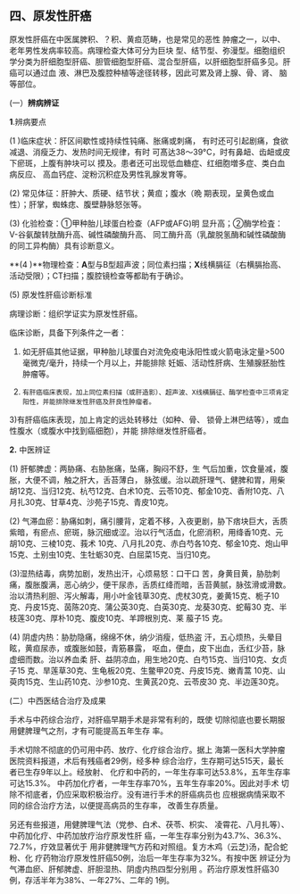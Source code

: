 ##   四、原发性肝癌 

 原发性肝癌在中医属脾积、？积、黄疸范畴，也是常见的恶性  肿瘤之一，以中、老年男性发病率较高。病理检查大体可分为巨块 型、结节型、弥漫型。细胞组织学分类为肝细胞型肝癌、胆管细胞型肝癌、混合型肝癌，以肝细胞型肝癌多见。肝癌可以通过血  液、淋巴及腹腔种植等途径转移，因此可累及肾上腺、骨、肾、 脑等部位。  

(一）**辨病辨证** 

 **1**.辨病要点

  (1  )临床症状：肝区间歇性或持续性钝痛、胀痛或刺痛， 有时还可引起剧痛，食欲减退、消瘦乏力、发热时间无规律，有时  可髙达38〜39°C，时有鼻衄、齿衄或皮下瘀斑，上腹有肿块可以 摸及。患者还可出现低血糖症、红细胞増多症、类白血病反应、 高血钙症、淀粉沉积症及男性乳腺发育等。

  (2)      常见体征：肝肿大、质硬、结节状；黄疸；腹水（晩  期表现，呈黄色或血性）；肝掌，蜘蛛痣、腹壁静脉怒张等。

  (3)      化验检查：①甲种胎儿球蛋白检查（AFP或AFG)明 显升高；②酶学检査：V-谷氨酸转肽酶升高、碱性磷酸酶升高、  同工酶升高（乳酸脱氢酶和碱性磷酸酶的同工异构酶）具有诊断意义。

  **(4  )**物理检查：**A**型与B型超声波；同位素扫描；**X**线横膈征（右横膈抬高、活动受限）；CT扫描；腹腔镜检查等都助有于确诊。

  (5)      原发性肝癌诊断标准

 病理诊断：组织学证实为原发性肝癌。

  临床诊断，具备下列条件之一者： 

 1)    如无肝癌其他证据，甲种胎儿球蛋白对流免疫电泳阳性或火箭电泳定量>500毫微克/毫升，持续一个月以上，并能排除 妊娠、活动性肝病、生殖腺胚胎性肿瘤等。

  2)     有肝癌临床表现，加上同位素扫描（或肝造影）、超声波、X线横膈征、酶学检查中三项肯定阳性，并能排除继发性肝癌及肝良性肿瘤者。  

 3)有肝癌临床表现，加上肯定的远处转移灶（如种、骨、  锁骨上淋巴结等），或血性腹水（或腹水中找到癌细胞），并能 排除继发性肝癌者。

  **2.**  中医辨证

  (1)    肝郁脾虚：两胁痛、右胁胀痛，坠痛，胸闷不舒，生 气后加重，饮食量减，腹胀，大便不调，触之肝大，舌苔薄白，  脉弦缓。治以疏肝理气、健脾和胃，用柴胡12克、当归12克、杭芍12克、白术10克、云苓10克、郁金10克、香附10克、八月扎30克、甘草4克、沙苑子15克、青皮10克。

  (2)      气滞血瘀：胁痛如刺，痛引腰背，定着不移，入夜更剧，胁下痞块巨大，舌质紫暗，有瘀点、瘀斑，脉沉细或涩。治以行气活血，化瘀消积，用绛香10克、元胡10克、三棱10克、莪术  10克、八月扎20克、赤白芍各10克、郁金10克、炮山甲15克、土别虫10克、生牡蛎30克、白屈菜15克、当归10克。  

   (3)湿热结毒，病势加剧，发热出汗，心烦易怒：口干口  苦，身黄目黄，胁肋刺痛，腹胀腹满，恶心纳少，便干尿赤，舌质红绛而暗，舌苔黄腻，脉弦滑或滑数。治以清热利胆、泻火解毒，用小叶金钱草30克、虎杖30克，姜黄15克、栀子10克、丹皮15克、茵陈20克、蒲公英30克、白英30克、龙葵30克、蛇莓30 克、半枝莲30克、厚朴10克、腹皮10克、羊蹄根別克、莱 菔子15 克。

  (4) 阴虚内热：胁肋隐痛，绵绵不休，纳少消瘦，低热盗 汗，五心烦热，头晕目眩，黄疸尿赤，或腹胀如鼓，青筋暴露， 呕血，便血，皮下出血，舌红少苔，脉虚细而数。治以养血柔  肝、益阴凉血，用生地20克、白芍15克、当归10克、女贞子15 克、旱莲草30克、生龟板20克、生鳖甲20克、丹皮15克、嫩青蒿 10克、山萸肉15克、生山药10克、沙参10克、生黄芪20克、云苓皮30 克、半边莲30克。

  (二）中西医结合治疗及成果 

 手术与中药综合治疗，对肝癌早期手术是非常有利的，既使  切除彻底也要长期服用健脾理气之剂，才有可能提高五年生存  率。

  手术切除不彻底的仍可用中药、放疗、化疗综合治疗。据上 海第一医科大学肿瘤医院资料报道，术后有残癌者29例，经多种 综合治疗，生存期可达515天，最长者已生存9年以上。经放射、 化疗和中药的，一年生存率可达53.8%，五年生存率可达15.3%。 中药加化疗者，一年生存率70%，五年生存率20%。因此对手术 切除不彻底者，仍应采取积极治疗。没有进行手术的肝癌病员也 应根据病情采取不同的综合治疗方法，以便提高病员的生存率，  改善生存质量。

 另还有些报道，用健脾理气法（党参、白术、茯苓、枳实、  凌霄花、八月扎等）、中药加化疗、中药加放疗治疗原发性肝 癌，一年生存率分别为43.7%、36.3%、72.7%，疗效显著优于 用非健脾理气方药和对照组。复方木鸡（云芝)汤，配合蛇粉、化 疗药物治疗原发性肝癌50例，治后一年生存率为32%。有按中医 辨证分为气滞血瘀、肝郁脾虚、肝胆湿热、阴虛内热四型分别用 。药治疗原发性肝癌30例，存活半年为38%、一年27%、二年的  1例。  
